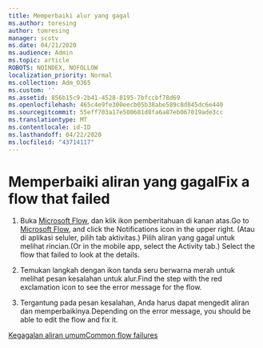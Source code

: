 ```yaml
---
title: Memperbaiki alur yang gagal
ms.author: toresing
author: tomresing
manager: scotv
ms.date: 04/21/2020
ms.audience: Admin
ms.topic: article
ROBOTS: NOINDEX, NOFOLLOW
localization_priority: Normal
ms.collection: Adm_O365
ms.custom: ''
ms.assetid: 856b15c9-2b41-4528-8195-7bfccbf78d69
ms.openlocfilehash: 465c4e9fe300eecb05b38abe589c8d845dc6e440
ms.sourcegitcommit: 55eff703a17e500681d8fa6a87eb067019ade3cc
ms.translationtype: MT
ms.contentlocale: id-ID
ms.lasthandoff: 04/22/2020
ms.locfileid: "43714117"
---
```

# <a name="fix-a-flow-that-failed"></a><span data-ttu-id="d05a9-102">Memperbaiki aliran yang gagal</span><span class="sxs-lookup"><span data-stu-id="d05a9-102">Fix a flow that failed</span></span>

1. <span data-ttu-id="d05a9-103">Buka [Microsoft Flow](https://flow.microsoft.com/), dan klik ikon pemberitahuan di kanan atas.</span><span class="sxs-lookup"><span data-stu-id="d05a9-103">Go to [Microsoft Flow](https://flow.microsoft.com/), and click the Notifications icon in the upper right.</span></span> <span data-ttu-id="d05a9-104">(Atau di aplikasi seluler, pilih tab aktivitas.) Pilih aliran yang gagal untuk melihat rincian.</span><span class="sxs-lookup"><span data-stu-id="d05a9-104">(Or in the mobile app, select the Activity tab.) Select the flow that failed to look at the details.</span></span>
    
2. <span data-ttu-id="d05a9-105">Temukan langkah dengan ikon tanda seru berwarna merah untuk melihat pesan kesalahan untuk alur.</span><span class="sxs-lookup"><span data-stu-id="d05a9-105">Find the step with the red exclamation icon to see the error message for the flow.</span></span>
    
3. <span data-ttu-id="d05a9-106">Tergantung pada pesan kesalahan, Anda harus dapat mengedit aliran dan memperbaikinya.</span><span class="sxs-lookup"><span data-stu-id="d05a9-106">Depending on the error message, you should be able to edit the flow and fix it.</span></span> 
    
[<span data-ttu-id="d05a9-107">Kegagalan aliran umum</span><span class="sxs-lookup"><span data-stu-id="d05a9-107">Common flow failures</span></span>](https://go.microsoft.com/fwlink/?linkid=872110)
  

